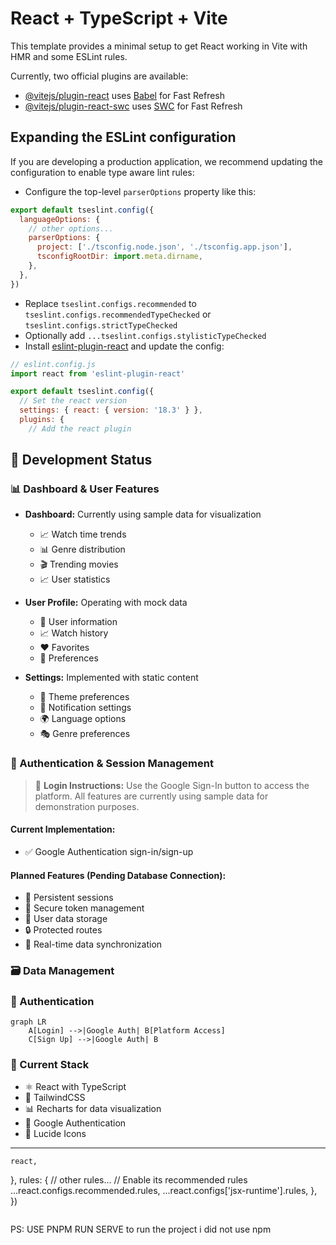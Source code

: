 # React + TypeScript + Vite

This template provides a minimal setup to get React working in Vite with HMR and some ESLint rules.

Currently, two official plugins are available:

- [@vitejs/plugin-react](https://github.com/vitejs/vite-plugin-react/blob/main/packages/plugin-react/README.md) uses [Babel](https://babeljs.io/) for Fast Refresh
- [@vitejs/plugin-react-swc](https://github.com/vitejs/vite-plugin-react-swc) uses [SWC](https://swc.rs/) for Fast Refresh

## Expanding the ESLint configuration

If you are developing a production application, we recommend updating the configuration to enable type aware lint rules:

- Configure the top-level `parserOptions` property like this:

```js
export default tseslint.config({
  languageOptions: {
    // other options...
    parserOptions: {
      project: ['./tsconfig.node.json', './tsconfig.app.json'],
      tsconfigRootDir: import.meta.dirname,
    },
  },
})
```

- Replace `tseslint.configs.recommended` to `tseslint.configs.recommendedTypeChecked` or `tseslint.configs.strictTypeChecked`
- Optionally add `...tseslint.configs.stylisticTypeChecked`
- Install [eslint-plugin-react](https://github.com/jsx-eslint/eslint-plugin-react) and update the config:

```js
// eslint.config.js
import react from 'eslint-plugin-react'

export default tseslint.config({
  // Set the react version
  settings: { react: { version: '18.3' } },
  plugins: {
    // Add the react plugin
```
## 🚧 Development Status

### 📊 Dashboard & User Features
- **Dashboard:** Currently using sample data for visualization
  - 📈 Watch time trends
  - 📊 Genre distribution
  - 🎬 Trending movies
  - 📈 User statistics

- **User Profile:** Operating with mock data
  - 👤 User information
  - 📈 Watch history
  - ❤️ Favorites
  - 🎯 Preferences

- **Settings:** Implemented with static content
  - 🎨 Theme preferences
  - 🔔 Notification settings
  - 🌍 Language options
  - 🎭 Genre preferences

### 🔐 Authentication & Session Management

> 🔑 **Login Instructions:** Use the Google Sign-In button to access the platform. All features are currently using sample data for demonstration purposes.

#### Current Implementation:
- ✅ Google Authentication sign-in/sign-up


#### Planned Features (Pending Database Connection):
- 🔄 Persistent sessions
- 🔑 Secure token management
- 💾 User data storage
- 🔒 Protected routes
- 🔄 Real-time data synchronization

### 🗃️ Data Management
### 🔐 Authentication
```mermaid
graph LR
    A[Login] -->|Google Auth| B[Platform Access]
    C[Sign Up] -->|Google Auth| B
```

### 🎯 Current Stack
- ⚛️ React with TypeScript
- 🎨 TailwindCSS
- 📊 Recharts for data visualization
- 🔐 Google Authentication
- 💫 Lucide Icons



---
    react,
  },
  rules: {
    // other rules...
    // Enable its recommended rules
    ...react.configs.recommended.rules,
    ...react.configs['jsx-runtime'].rules,
  },
})
```
```
PS: USE PNPM RUN SERVE  to run the project i did not use npm
